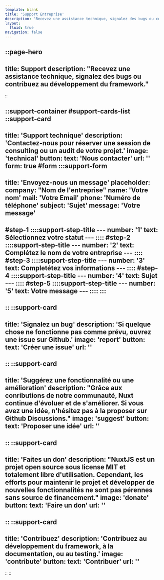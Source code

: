 ```yaml
---
template: blank
title: 'Support Entreprise'
description: 'Recevez une assistance technique, signalez des bugs ou contribuez au développement du framework.'
layout:
  fluid: true
navigation: false
---
```

::page-hero
---
title: Support
description: "Recevez une assistance technique, signalez des bugs ou contribuez au développement du framework."
---
::

::support-container
#support-cards-list
::support-card
---
title: 'Support technique'
description: 'Contactez-nous pour réserver une session de consulting ou un audit de votre projet.'
image: 'technical'
button:
  text: 'Nous contacter'
  url: ''
form: true
#form
  :::support-form
  ---
  title: 'Envoyez-nous un message'
  placeholder:
    company: "Nom de l'entreprise"
    name: 'Votre nom'
    mail: 'Votre Email'
    phone: 'Numéro de téléphone'
    subject: 'Sujet'
    message: 'Votre message'
  ---
  #step-1
    ::::support-step-title
    ---
    number: '1'
    text: Sélectionnez votre statut
    ---
    ::::
  #step-2
    ::::support-step-title
    ---
    number: '2'
    text: Complétez le nom de votre entreprise
    ---
    ::::
  #step-3
    ::::support-step-title
    ---
    number: '3'
    text: Completétez vos informations
    ---
    ::::
  #step-4
    ::::support-step-title
    ---
    number: '4'
    text: Sujet
    ---
    ::::
  #step-5
    ::::support-step-title
    ---
    number: '5'
    text: Votre message
    ---
    ::::
  :::
---
::
::support-card
---
title: 'Signalez un bug'
description: 'Si quelque chose ne fonctionne pas comme prévu, ouvrez une issue sur Github.'
image: 'report'
button:
  text: 'Créer une issue'
  url: ''
---
::
::support-card
---
title: 'Suggérez une fonctionnalité ou une amélioration'
description: "Grâce aux conributions de notre communauté, Nuxt continue d'évoluer et de s'améliorer. Si vous avez une idée, n'hésitez pas à la proposer sur Github Discussions."
image: 'suggest'
button:
  text: 'Proposer une idée'
  url: ''
---
::
::support-card
---
title: 'Faites un don'
description: "NuxtJS est un projet open source sous license MIT et totalement libre d'utilisation. Cependant, les efforts pour maintenir le projet et développer de nouvelles fonctionnalités ne sont pas pérennes sans source de financement."
image: 'donate'
button:
  text: 'Faire un don'
  url: ''
---
::
::support-card
---
title: 'Contribuez'
description: 'Contribuez au développement du framework, à la documentation, ou au testing.'
image: 'contribute'
button:
  text: 'Contribuer'
  url: ''
---
::
::
